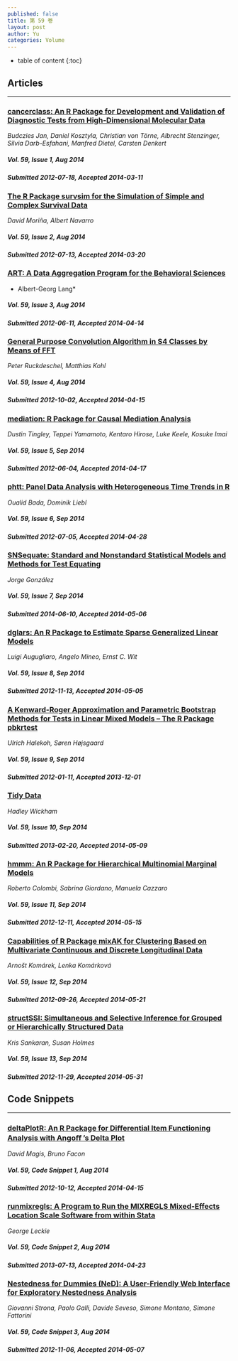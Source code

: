 ```yaml
---
published: false
title: 第 59 卷
layout: post
author: Yu
categories: Volume
---
```


* table of content
{:toc}

## Articles

***

### [cancerclass: An R Package for Development and  Validation of Diagnostic Tests from  High-Dimensional Molecular Data](/jstatsoft/v59/i01.html)

*Budczies Jan, Daniel Kosztyla, Christian von Törne, Albrecht Stenzinger, Silvia Darb-Esfahani, Manfred Dietel, Carsten Denkert*

##### Vol. 59, Issue 1, Aug 2014

##### Submitted 2012-07-18, Accepted 2014-03-11

### [The R Package survsim for the Simulation of Simple and Complex Survival Data](/jstatsoft/v59/i02.html)

*David Moriña, Albert Navarro*

##### Vol. 59, Issue 2, Aug 2014

##### Submitted 2012-07-13, Accepted 2014-03-20

### [ART: A Data Aggregation Program for the Behavioral Sciences](/jstatsoft/v59/i03.html)

* Albert-Georg Lang*

##### Vol. 59, Issue 3, Aug 2014

##### Submitted 2012-06-11, Accepted 2014-04-14

### [General Purpose Convolution Algorithm in S4 Classes by Means of FFT](/jstatsoft/v59/i04.html)

*Peter Ruckdeschel, Matthias Kohl*

##### Vol. 59, Issue 4, Aug 2014

##### Submitted 2012-10-02, Accepted 2014-04-15

### [mediation: R Package for Causal Mediation Analysis](/jstatsoft/v59/i05.html)

*Dustin Tingley, Teppei Yamamoto, Kentaro Hirose, Luke Keele, Kosuke Imai*

##### Vol. 59, Issue 5, Sep 2014

##### Submitted 2012-06-04, Accepted 2014-04-17

### [phtt: Panel Data Analysis with Heterogeneous Time Trends in R](/jstatsoft/v59/i06.html)

*Oualid Bada, Dominik Liebl*

##### Vol. 59, Issue 6, Sep 2014

##### Submitted 2012-07-05, Accepted 2014-04-28

### [SNSequate: Standard and Nonstandard Statistical Models and Methods for Test Equating](/jstatsoft/v59/i07.html)

*Jorge González*

##### Vol. 59, Issue 7, Sep 2014

##### Submitted 2014-06-10, Accepted 2014-05-06

### [dglars: An R Package to Estimate Sparse Generalized Linear Models](/jstatsoft/v59/i08.html)

*Luigi Augugliaro, Angelo Mineo, Ernst C. Wit*

##### Vol. 59, Issue 8, Sep 2014

##### Submitted 2012-11-13, Accepted 2014-05-05

### [A Kenward-Roger Approximation and Parametric Bootstrap Methods for Tests in Linear Mixed Models – The R Package pbkrtest](/jstatsoft/v59/i09.html)

*Ulrich Halekoh, Søren  Højsgaard*

##### Vol. 59, Issue 9, Sep 2014

##### Submitted 2012-01-11, Accepted 2013-12-01

### [Tidy Data](/jstatsoft/v59/i10.html)

*Hadley  Wickham*

##### Vol. 59, Issue 10, Sep 2014

##### Submitted 2013-02-20, Accepted 2014-05-09

### [hmmm: An R Package for Hierarchical Multinomial Marginal Models](/jstatsoft/v59/i11.html)

*Roberto Colombi, Sabrina Giordano, Manuela Cazzaro*

##### Vol. 59, Issue 11, Sep 2014

##### Submitted 2012-12-11, Accepted 2014-05-15

### [Capabilities of R Package mixAK for Clustering Based on Multivariate Continuous and Discrete Longitudinal Data](/jstatsoft/v59/i12.html)

*Arnošt Komárek, Lenka Komárková*

##### Vol. 59, Issue 12, Sep 2014

##### Submitted 2012-09-26, Accepted 2014-05-21

### [structSSI: Simultaneous and Selective Inference for Grouped or Hierarchically Structured Data](/jstatsoft/v59/i13.html)

*Kris Sankaran, Susan Holmes*

##### Vol. 59, Issue 13, Sep 2014

##### Submitted 2012-11-29, Accepted 2014-05-31

## Code Snippets

***

### [deltaPlotR: An R Package for Diﬀerential Item Functioning Analysis with Angoﬀ ’s Delta Plot](/jstatsoft/v59/c01.html)

*David Magis, Bruno Facon*

##### Vol. 59, Code Snippet 1, Aug 2014

##### Submitted 2012-10-12, Accepted 2014-04-15

### [runmixregls: A Program to Run the MIXREGLS Mixed-Effects Location Scale Software from within Stata](/jstatsoft/v59/c02.html)

*George Leckie*

##### Vol. 59, Code Snippet 2, Aug 2014

##### Submitted 2013-07-13, Accepted 2014-04-23

### [Nestedness for Dummies (NeD): A User-Friendly Web Interface for Exploratory Nestedness Analysis](/jstatsoft/v59/c03.html)

*Giovanni Strona, Paolo Galli, Davide Seveso, Simone Montano, Simone Fattorini*

##### Vol. 59, Code Snippet 3, Aug 2014

##### Submitted 2012-11-06, Accepted 2014-05-07

